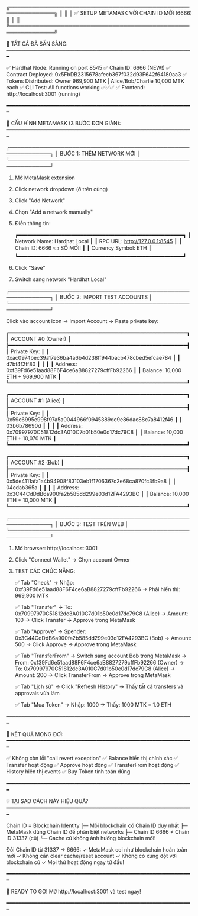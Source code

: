 ╔══════════════════════════════════════════════════════════════╗
║                                                              ║
║   ✅ SETUP METAMASK VỚI CHAIN ID MỚI (6666)                  ║
║                                                              ║
╚══════════════════════════════════════════════════════════════╝

🎯 TẤT CẢ ĐÃ SẴN SÀNG:
━━━━━━━━━━━━━━━━━━━━━━━━━━━━━━━━━━━━━━━━━━━━━━━━━━━━━━━━━━━━

✅ Hardhat Node:       Running on port 8545
✅ Chain ID:           6666 (NEW!)
✅ Contract Deployed:  0x5FbDB2315678afecb367f032d93F642f64180aa3
✅ Tokens Distributed: Owner 969,900 MTK | Alice/Bob/Charlie 10,000 MTK each
✅ CLI Test:           All functions working ✅✅✅
✅ Frontend:           http://localhost:3001 (running)

━━━━━━━━━━━━━━━━━━━━━━━━━━━━━━━━━━━━━━━━━━━━━━━━━━━━━━━━━━━━

📱 CẤU HÌNH METAMASK (3 BƯỚC ĐƠN GIẢN):
━━━━━━━━━━━━━━━━━━━━━━━━━━━━━━━━━━━━━━━━━━━━━━━━━━━━━━━━━━━━

┌─────────────────────────────────────────────────────────────┐
│ BƯỚC 1: THÊM NETWORK MỚI                                    │
└─────────────────────────────────────────────────────────────┘

1. Mở MetaMask extension
2. Click network dropdown (ở trên cùng)
3. Click "Add Network"
4. Chọn "Add a network manually"
5. Điền thông tin:

   ┏━━━━━━━━━━━━━━━━━━━━━━━━━━━━━━━━━━━━━━━━━━━━━━━━━━━━━┓
   ┃ Network Name:     Hardhat Local                      ┃
   ┃ RPC URL:          http://127.0.0.1:8545              ┃
   ┃ Chain ID:         6666          👈 SỐ MỚI!          ┃
   ┃ Currency Symbol:  ETH                                ┃
   ┗━━━━━━━━━━━━━━━━━━━━━━━━━━━━━━━━━━━━━━━━━━━━━━━━━━━━━┛

6. Click "Save"
7. Switch sang network "Hardhat Local"


┌─────────────────────────────────────────────────────────────┐
│ BƯỚC 2: IMPORT TEST ACCOUNTS                                │
└─────────────────────────────────────────────────────────────┘

Click vào account icon → Import Account → Paste private key:

┏━━━━━━━━━━━━━━━━━━━━━━━━━━━━━━━━━━━━━━━━━━━━━━━━━━━━━━━━━┓
┃ ACCOUNT #0 (Owner)                                        ┃
┣━━━━━━━━━━━━━━━━━━━━━━━━━━━━━━━━━━━━━━━━━━━━━━━━━━━━━━━━━┫
┃ Private Key:                                              ┃
┃ 0xac0974bec39a17e36ba4a6b4d238ff944bacb478cbed5efcae784 ┃
┃ d7bf4f2ff80                                              ┃
┃                                                           ┃
┃ Address: 0xf39Fd6e51aad88F6F4ce6aB8827279cffFb92266      ┃
┃ Balance: 10,000 ETH + 969,900 MTK                        ┃
┗━━━━━━━━━━━━━━━━━━━━━━━━━━━━━━━━━━━━━━━━━━━━━━━━━━━━━━━━━┛

┏━━━━━━━━━━━━━━━━━━━━━━━━━━━━━━━━━━━━━━━━━━━━━━━━━━━━━━━━━┓
┃ ACCOUNT #1 (Alice)                                        ┃
┣━━━━━━━━━━━━━━━━━━━━━━━━━━━━━━━━━━━━━━━━━━━━━━━━━━━━━━━━━┫
┃ Private Key:                                              ┃
┃ 0x59c6995e998f97a5a0044966f0945389dc9e86dae88c7a8412f46 ┃
┃ 03b6b78690d                                              ┃
┃                                                           ┃
┃ Address: 0x70997970C51812dc3A010C7d01b50e0d17dc79C8      ┃
┃ Balance: 10,000 ETH + 10,070 MTK                         ┃
┗━━━━━━━━━━━━━━━━━━━━━━━━━━━━━━━━━━━━━━━━━━━━━━━━━━━━━━━━━┛

┏━━━━━━━━━━━━━━━━━━━━━━━━━━━━━━━━━━━━━━━━━━━━━━━━━━━━━━━━━┓
┃ ACCOUNT #2 (Bob)                                          ┃
┣━━━━━━━━━━━━━━━━━━━━━━━━━━━━━━━━━━━━━━━━━━━━━━━━━━━━━━━━━┫
┃ Private Key:                                              ┃
┃ 0x5de4111afa1a4b94908f83103eb1f1706367c2e68ca870fc3fb9a8 ┃
┃ 04cdab365a                                               ┃
┃                                                           ┃
┃ Address: 0x3C44CdDdB6a900fa2b585dd299e03d12FA4293BC      ┃
┃ Balance: 10,000 ETH + 10,000 MTK                         ┃
┗━━━━━━━━━━━━━━━━━━━━━━━━━━━━━━━━━━━━━━━━━━━━━━━━━━━━━━━━━┛


┌─────────────────────────────────────────────────────────────┐
│ BƯỚC 3: TEST TRÊN WEB                                       │
└─────────────────────────────────────────────────────────────┘

1. Mở browser: http://localhost:3001

2. Click "Connect Wallet" → Chọn account Owner

3. TEST CÁC CHỨC NĂNG:

   ✅ Tab "Check" 
      → Nhập: 0xf39Fd6e51aad88F6F4ce6aB8827279cffFb92266
      → Phải hiển thị: 969,900 MTK

   ✅ Tab "Transfer"
      → To: 0x70997970C51812dc3A010C7d01b50e0d17dc79C8 (Alice)
      → Amount: 100
      → Click Transfer → Approve trong MetaMask

   ✅ Tab "Approve"
      → Spender: 0x3C44CdDdB6a900fa2b585dd299e03d12FA4293BC (Bob)
      → Amount: 500
      → Click Approve → Approve trong MetaMask

   ✅ Tab "TransferFrom"
      → Switch sang account Bob trong MetaMask
      → From: 0xf39Fd6e51aad88F6F4ce6aB8827279cffFb92266 (Owner)
      → To: 0x70997970C51812dc3A010C7d01b50e0d17dc79C8 (Alice)
      → Amount: 200
      → Click TransferFrom → Approve trong MetaMask

   ✅ Tab "Lịch sử"
      → Click "Refresh History"
      → Thấy tất cả transfers và approvals vừa làm

   ✅ Tab "Mua Token"
      → Nhập: 1000
      → Thấy: 1000 MTK = 1.0 ETH

━━━━━━━━━━━━━━━━━━━━━━━━━━━━━━━━━━━━━━━━━━━━━━━━━━━━━━━━━━━━

🎉 KẾT QUẢ MONG ĐỢI:
━━━━━━━━━━━━━━━━━━━━━━━━━━━━━━━━━━━━━━━━━━━━━━━━━━━━━━━━━━━━

✅ Không còn lỗi "call revert exception"
✅ Balance hiển thị chính xác
✅ Transfer hoạt động
✅ Approve hoạt động
✅ TransferFrom hoạt động
✅ History hiển thị events
✅ Buy Token tính toán đúng

━━━━━━━━━━━━━━━━━━━━━━━━━━━━━━━━━━━━━━━━━━━━━━━━━━━━━━━━━━━━

💡 TẠI SAO CÁCH NÀY HIỆU QUẢ?
━━━━━━━━━━━━━━━━━━━━━━━━━━━━━━━━━━━━━━━━━━━━━━━━━━━━━━━━━━━━

Chain ID = Blockchain Identity
├─ Mỗi blockchain có Chain ID duy nhất
├─ MetaMask dùng Chain ID để phân biệt networks
├─ Chain ID 6666 ≠ Chain ID 31337 (cũ)
└─ Cache cũ không ảnh hưởng blockchain mới!

Đổi Chain ID từ 31337 → 6666:
✓ MetaMask coi như blockchain hoàn toàn mới
✓ Không cần clear cache/reset account
✓ Không có xung đột với blockchain cũ
✓ Mọi thứ hoạt động ngay từ đầu!

━━━━━━━━━━━━━━━━━━━━━━━━━━━━━━━━━━━━━━━━━━━━━━━━━━━━━━━━━━━━

🚀 READY TO GO! Mở http://localhost:3001 và test ngay!

━━━━━━━━━━━━━━━━━━━━━━━━━━━━━━━━━━━━━━━━━━━━━━━━━━━━━━━━━━━━

